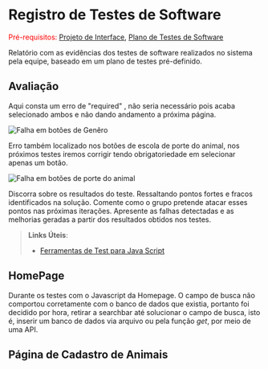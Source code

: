 # Registro de Testes de Software

<span style="color:red">Pré-requisitos: <a href="3-Projeto de Interface.md"> Projeto de Interface</a></span>, <a href="8-Plano de Testes de Software.md"> Plano de Testes de Software</a>

Relatório com as evidências dos testes de software realizados no sistema pela equipe, baseado em um plano de testes pré-definido.

## Avaliação

Aqui consta um erro de "required" , não seria necessário pois acaba selecionado ambos e não dando andamento a próxima página.

![Falha em botões de Genêro](https://user-images.githubusercontent.com/79429140/173264476-8d498fd4-20a6-44a0-9986-eba886a87236.png)

Erro também localizado nos botões de escola de porte do animal, nos próximos testes iremos corrigir tendo obrigatoriedade em selecionar apenas um botão.

![Falha em botões de porte do animal](https://user-images.githubusercontent.com/79429140/173265429-a10e4e21-d5cb-4c53-98de-8d918551f552.png)




Discorra sobre os resultados do teste. Ressaltando pontos fortes e fracos identificados na solução. Comente como o grupo pretende atacar esses pontos nas próximas iterações. Apresente as falhas detectadas e as melhorias geradas a partir dos resultados obtidos nos testes.

> **Links Úteis**:
> - [Ferramentas de Test para Java Script](https://geekflare.com/javascript-unit-testing/)

## HomePage

Durante os testes com o Javascript da Homepage. O campo de busca não comportou corretamente com o banco de dados que existia, portanto foi decidido por hora, retirar a searchbar até solucionar o campo de busca, isto é, inserir um banco de dados via arquivo ou pela função *get*, por meio de uma API.

## Página de Cadastro de Animais
